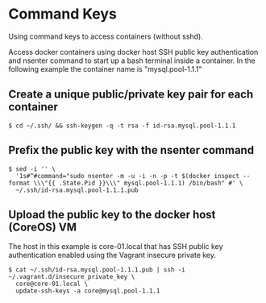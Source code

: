 # Command Keys

Using command keys to access containers (without sshd).

Access docker containers using docker host SSH public key authentication and nsenter command to start up a bash terminal inside a container. In the following example the container name is "mysql.pool-1.1.1"

## Create a unique public/private key pair for each container

```
$ cd ~/.ssh/ && ssh-keygen -q -t rsa -f id-rsa.mysql.pool-1.1.1
```

## Prefix the public key with the nsenter command

```
$ sed -i '' \
  '1s#^#command="sudo nsenter -m -u -i -n -p -t $(docker inspect --format \\\"{{ .State.Pid }}\\\" mysql.pool-1.1.1) /bin/bash" #' \
  ~/.ssh/id-rsa.mysql.pool-1.1.1.pub
```

## Upload the public key to the docker host (CoreOS) VM

The host in this example is core-01.local that has SSH public key authentication enabled using the Vagrant insecure private key.

```
$ cat ~/.ssh/id-rsa.mysql.pool-1.1.1.pub | ssh -i ~/.vagrant.d/insecure_private_key \
  core@core-01.local \
  update-ssh-keys -a core@mysql.pool-1.1.1
```
